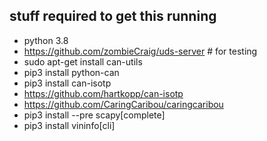 ## stuff required to get this running

- python 3.8
- https://github.com/zombieCraig/uds-server # for testing
- sudo apt-get install can-utils
- pip3 install python-can
- pip3 install can-isotp
- https://github.com/hartkopp/can-isotp
- https://github.com/CaringCaribou/caringcaribou
- pip3 install --pre scapy[complete]
- pip3 install vininfo[cli]